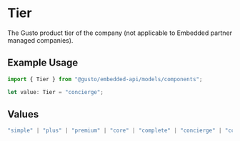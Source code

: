 # Tier

The Gusto product tier of the company (not applicable to Embedded partner managed companies).

## Example Usage

```typescript
import { Tier } from "@gusto/embedded-api/models/components";

let value: Tier = "concierge";
```

## Values

```typescript
"simple" | "plus" | "premium" | "core" | "complete" | "concierge" | "contractor_only" | "basic"
```